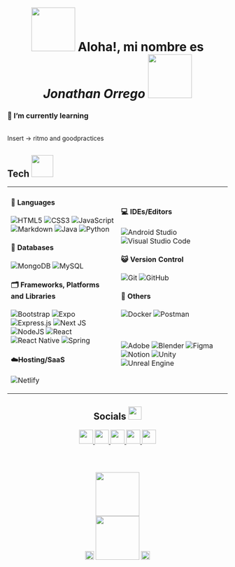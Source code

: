 <div id="header" align="center" text>
<h1><img src="https://media4.giphy.com/media/v1.Y2lkPTc5MGI3NjExOW9kZnE5eTdkdDRvbjZsemN3MXBjeDVzY3F1ZGxvNWlnbzBhMHNhcyZlcD12MV9pbnRlcm5hbF9naWZfYnlfaWQmY3Q9cw/6cyetttpTEhNqTJ8ZL/giphy.gif" width="100"/> Aloha!, mi nombre es <em><strong>Jonathan Orrego</strong></em> <img src="https://media4.giphy.com/media/v1.Y2lkPTc5MGI3NjExOW9kZnE5eTdkdDRvbjZsemN3MXBjeDVzY3F1ZGxvNWlnbzBhMHNhcyZlcD12MV9pbnRlcm5hbF9naWZfYnlfaWQmY3Q9cw/6cyetttpTEhNqTJ8ZL/giphy.gif" width="100"/>
  </h1>
</div>

### 🌱 I’m currently learning
<br>

<div>
Insert -> ritmo and goodpractices

</div>

## Tech  <img src="https://media1.giphy.com/media/v1.Y2lkPTc5MGI3NjExbWJqaWx5ejQ5eG13b2w5dmt6bDJ2aWUyZjJ1YXZyczFhc2lhNTRsMSZlcD12MV9pbnRlcm5hbF9naWZfYnlfaWQmY3Q9cw/YRMb6dd7zprS00JdGZ/giphy.gif" width="50"/>

<table>
  <tr><td valign="top" width="50%">

#### 🧩 Languages
![HTML5](https://img.shields.io/badge/html5-%23E34F26.svg?style=for-the-badge&logo=html5&logoColor=white)
![CSS3](https://img.shields.io/badge/css3-%231572B6.svg?style=for-the-badge&logo=css3&logoColor=white)
![JavaScript](https://img.shields.io/badge/javascript-%23323330.svg?style=for-the-badge&logo=javascript&logoColor=%23F7DF1E)
![Markdown](https://img.shields.io/badge/markdown-%23000000.svg?style=for-the-badge&logo=markdown&logoColor=white)
![Java](https://img.shields.io/badge/java-%23ED8B00.svg?style=for-the-badge&logo=openjdk&logoColor=white)
![Python](https://img.shields.io/badge/python-3670A0?style=for-the-badge&logo=python&logoColor=ffdd54)

#### 📎 Databases 
![MongoDB](https://img.shields.io/badge/MongoDB-%234ea94b.svg?style=for-the-badge&logo=mongodb&logoColor=white)
![MySQL](https://img.shields.io/badge/mysql-4479A1.svg?style=for-the-badge&logo=mysql&logoColor=white)


#### 🗂️ Frameworks, Platforms and Libraries
![Bootstrap](https://img.shields.io/badge/bootstrap-%238511FA.svg?style=for-the-badge&logo=bootstrap&logoColor=white)
![Expo](https://img.shields.io/badge/expo-1C1E24?style=for-the-badge&logo=expo&logoColor=#D04A37)
![Express.js](https://img.shields.io/badge/express.js-%23404d59.svg?style=for-the-badge&logo=express&logoColor=%2361DAFB)
![Next JS](https://img.shields.io/badge/Next-black?style=for-the-badge&logo=next.js&logoColor=white)
![NodeJS](https://img.shields.io/badge/node.js-6DA55F?style=for-the-badge&logo=node.js&logoColor=white)
![React](https://img.shields.io/badge/react-%2320232a.svg?style=for-the-badge&logo=react&logoColor=%2361DAFB)
![React Native](https://img.shields.io/badge/react_native-%2320232a.svg?style=for-the-badge&logo=react&logoColor=%2361DAFB)
![Spring](https://img.shields.io/badge/spring-%236DB33F.svg?style=for-the-badge&logo=spring&logoColor=white)

#### ☁️Hosting/SaaS

![Netlify](https://img.shields.io/badge/netlify-%23000000.svg?style=for-the-badge&logo=netlify&logoColor=#00C7B7)

</td><td valign="top" width="50%">

<br>

#### 💻 IDEs/Editors
![Android Studio](https://img.shields.io/badge/android%20studio-346ac1?style=for-the-badge&logo=android%20studio&logoColor=white)
![Visual Studio Code](https://img.shields.io/badge/Visual%20Studio%20Code-0078d7.svg?style=for-the-badge&logo=visual-studio-code&logoColor=white)

#### 😺 Version Control

![Git](https://img.shields.io/badge/git-%23F05033.svg?style=for-the-badge&logo=git&logoColor=white)
![GitHub](https://img.shields.io/badge/github-%23121011.svg?style=for-the-badge&logo=github&logoColor=white)
<br>
#### 🎨 Others

![Docker](https://img.shields.io/badge/docker-%230db7ed.svg?style=for-the-badge&logo=docker&logoColor=white)
![Postman](https://img.shields.io/badge/Postman-FF6C37?style=for-the-badge&logo=postman&logoColor=white)

<br>

![Adobe](https://img.shields.io/badge/adobe-%23FF0000.svg?style=for-the-badge&logo=adobe&logoColor=white)
![Blender](https://img.shields.io/badge/blender-%23F5792A.svg?style=for-the-badge&logo=blender&logoColor=white)
![Figma](https://img.shields.io/badge/figma-%23F24E1E.svg?style=for-the-badge&logo=figma&logoColor=white)
![Notion](https://img.shields.io/badge/Notion-%23000000.svg?style=for-the-badge&logo=notion&logoColor=white)
![Unity](https://img.shields.io/badge/unity-%23000000.svg?style=for-the-badge&logo=unity&logoColor=white)
![Unreal Engine](https://img.shields.io/badge/unrealengine-%23313131.svg?style=for-the-badge&logo=unrealengine&logoColor=white)

  </tr>
</table>


<div align="center">

## Socials  <img src="https://media3.giphy.com/media/v1.Y2lkPTc5MGI3NjExbGU1aGpoNGRsdHdsNHRzcmV6cXBqeDJlZnE0N2xlZG12ODZpczRocSZlcD12MV9pbnRlcm5hbF9naWZfYnlfaWQmY3Q9cw/JOKNhECjvsNSyEUaeM/giphy.gif" width="30"/>

<p align="center"> <a href="https://www.behance.com/bartumtime" target="_blank" rel="noreferrer"> <picture> <source media="(prefers-color-scheme: dark)" srcset="https://raw.githubusercontent.com/danielcranney/readme-generator/main/public/icons/socials/behance-dark.svg" /> <source media="(prefers-color-scheme: light)" srcset="https://raw.githubusercontent.com/danielcranney/readme-generator/main/public/icons/socials/behance.svg" /> <img src="https://raw.githubusercontent.com/danielcranney/readme-generator/main/public/icons/socials/behance.svg" width="32" height="32" /> </picture> </a> <a href="http://www.instagram.com/sujeto_poetico" target="_blank" rel="noreferrer"> <picture> <source media="(prefers-color-scheme: dark)" srcset="https://raw.githubusercontent.com/danielcranney/readme-generator/main/public/icons/socials/instagram-dark.svg" /> <source media="(prefers-color-scheme: light)" srcset="https://raw.githubusercontent.com/danielcranney/readme-generator/main/public/icons/socials/instagram.svg" /> <img src="https://raw.githubusercontent.com/danielcranney/readme-generator/main/public/icons/socials/instagram.svg" width="32" height="32" /> </picture> </a> <a href="https://www.linkedin.com/in/sujetopoetico" target="_blank" rel="noreferrer"> <picture> <source media="(prefers-color-scheme: dark)" srcset="https://raw.githubusercontent.com/danielcranney/readme-generator/main/public/icons/socials/linkedin-dark.svg" /> <source media="(prefers-color-scheme: light)" srcset="https://raw.githubusercontent.com/danielcranney/readme-generator/main/public/icons/socials/linkedin.svg" /> <img src="https://raw.githubusercontent.com/danielcranney/readme-generator/main/public/icons/socials/linkedin.svg" width="32" height="32" /> 
</picture> </a> <a href="https://www.youtube.com/@bartumtime5694" target="_blank" rel="noreferrer"> <picture> <source media="(prefers-color-scheme: dark)" srcset="https://raw.githubusercontent.com/danielcranney/readme-generator/main/public/icons/socials/youtube-dark.svg" /> <source media="(prefers-color-scheme: light)" srcset="https://raw.githubusercontent.com/danielcranney/readme-generator/main/public/icons/socials/youtube.svg" /> <img src="https://raw.githubusercontent.com/danielcranney/readme-generator/main/public/icons/socials/youtube.svg" width="32" height="32" /> </picture> </a> </picture> </a> <a href="https://vimeo.com/sujetopoetico" target="_blank" rel="noreferrer"> <img src="https://uxwing.com/wp-content/themes/uxwing/download/brands-and-social-media/vimeo-white-icon.png" width="32" height="32" /> </picture> </a></p>

<br>
<br>


   <img src="https://media4.giphy.com/media/v1.Y2lkPTc5MGI3NjExbnhuZTc1bHI5bHhiamRzZW45bDU2N2sydzJ3NHV4b2M1cnZqNHJ1cyZlcD12MV9pbnRlcm5hbF9naWZfYnlfaWQmY3Q9cw/BC8uulpcR3Q0JDYe5S/giphy.gif" width="100"/> <br>
   <img src="https://media3.giphy.com/media/v1.Y2lkPTc5MGI3NjExang0YTBnOXg5ZXAwbG84Znd1aDFiamlmd2pra2xrbnVqMTI0Y3R6ZiZlcD12MV9pbnRlcm5hbF9naWZfYnlfaWQmY3Q9cw/CN8RJQ9PWBk5y/giphy.gif" width="20"/>
   <img src="https://media2.giphy.com/media/v1.Y2lkPTc5MGI3NjExdXNoM3Z4b2dsMGZhdjlub3o4ZWNwa2dkdHc0eml4bnFyaGJreGhpbiZlcD12MV9pbnRlcm5hbF9naWZfYnlfaWQmY3Q9cw/WyshNoKCjzPwbmwHyE/giphy.gif" width="100"/> 
  <img src="https://media1.giphy.com/media/v1.Y2lkPTc5MGI3NjExZ2gycWh6Zm1tdXZ3eG9zOHEwYzhoc3dhZnNlM3A4Z2FlbjRoeDQ4MyZlcD12MV9pbnRlcm5hbF9naWZfYnlfaWQmY3Q9cw/f4O2i2Z31HvU2BkCGf/giphy.gif" width="20"/>
</div>

